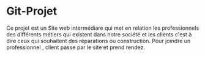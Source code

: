 # Git-Projet
Ce projet est un  Site  web  intermédiare qui met en relation  les professionnels  des différents métiers qui existent dans notre société et  les clients  c'est à dire ceux qui souhaitent des réparations ou construction.  Pour joindre  un professionnel ,  client passe par le site et prend rendez.
